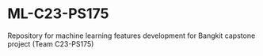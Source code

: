 # ML-C23-PS175
Repository for machine learning features development for Bangkit capstone project (Team C23-PS175)

